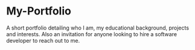 # My-Portfolio
A short portfolio detailing who I am, my educational background, projects and interests. Also an invitation for anyone looking to hire a software developer to reach out to me.
